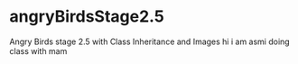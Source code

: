 # angryBirdsStage2.5
Angry Birds stage 2.5 with Class Inheritance and Images
 hi i am asmi doing class with mam